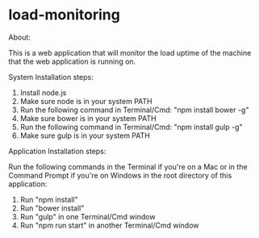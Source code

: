 # load-monitoring
About:

This is a web application that will monitor the load uptime of the machine that the web application is running on.


System Installation steps:

1) Install node.js 
2) Make sure node is in your system PATH
3) Run the following command in Terminal/Cmd:
    "npm install bower -g"
4) Make sure bower is in your system PATH
5) Run the following command in Terminal/Cmd:
    "npm install gulp -g"
6) Make sure gulp is in your system PATH


Application Installation steps:

Run the following commands in the Terminal if you're on a Mac or in the Command Prompt if you're on Windows in the root directory of this application:

1) Run "npm install"
2) Run "bower install"
3) Run "gulp" in one Terminal/Cmd window
4) Run "npm run start" in another Terminal/Cmd window